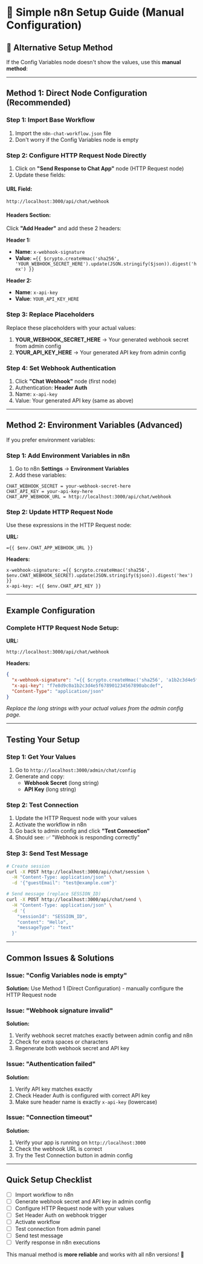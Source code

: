 # 🔧 Simple n8n Setup Guide (Manual Configuration)

## 🎯 **Alternative Setup Method**

If the Config Variables node doesn't show the values, use this **manual method**:

---

## **Method 1: Direct Node Configuration (Recommended)**

### **Step 1: Import Base Workflow**
1. Import the `n8n-chat-workflow.json` file
2. Don't worry if the Config Variables node is empty

### **Step 2: Configure HTTP Request Node Directly**
1. Click on **"Send Response to Chat App"** node (HTTP Request node)
2. Update these fields:

#### **URL Field:**
```
http://localhost:3000/api/chat/webhook
```

#### **Headers Section:**
Click **"Add Header"** and add these 2 headers:

**Header 1:**
- **Name**: `x-webhook-signature`
- **Value**: `={{ $crypto.createHmac('sha256', 'YOUR_WEBHOOK_SECRET_HERE').update(JSON.stringify($json)).digest('hex') }}`

**Header 2:**
- **Name**: `x-api-key`
- **Value**: `YOUR_API_KEY_HERE`

### **Step 3: Replace Placeholders**
Replace these placeholders with your actual values:

1. **YOUR_WEBHOOK_SECRET_HERE** → Your generated webhook secret from admin config
2. **YOUR_API_KEY_HERE** → Your generated API key from admin config

### **Step 4: Set Webhook Authentication**
1. Click **"Chat Webhook"** node (first node)
2. Authentication: **Header Auth**
3. Name: `x-api-key`
4. Value: Your generated API key (same as above)

---

## **Method 2: Environment Variables (Advanced)**

If you prefer environment variables:

### **Step 1: Add Environment Variables in n8n**
1. Go to n8n **Settings** → **Environment Variables**
2. Add these variables:

```
CHAT_WEBHOOK_SECRET = your-webhook-secret-here
CHAT_API_KEY = your-api-key-here
CHAT_APP_WEBHOOK_URL = http://localhost:3000/api/chat/webhook
```

### **Step 2: Update HTTP Request Node**
Use these expressions in the HTTP Request node:

**URL:**
```
={{ $env.CHAT_APP_WEBHOOK_URL }}
```

**Headers:**
```
x-webhook-signature: ={{ $crypto.createHmac('sha256', $env.CHAT_WEBHOOK_SECRET).update(JSON.stringify($json)).digest('hex') }}
x-api-key: ={{ $env.CHAT_API_KEY }}
```

---

## **Example Configuration**

### **Complete HTTP Request Node Setup:**

**URL:**
```
http://localhost:3000/api/chat/webhook
```

**Headers:**
```json
{
  "x-webhook-signature": "={{ $crypto.createHmac('sha256', 'a1b2c3d4e5f678901234567890abcdef').update(JSON.stringify($json)).digest('hex') }}",
  "x-api-key": "f7e8d9c0a1b2c3d4e5f678901234567890abcdef",
  "Content-Type": "application/json"
}
```

*Replace the long strings with your actual values from the admin config page.*

---

## **Testing Your Setup**

### **Step 1: Get Your Values**
1. Go to `http://localhost:3000/admin/chat/config`
2. Generate and copy:
   - **Webhook Secret** (long string)
   - **API Key** (long string)

### **Step 2: Test Connection**
1. Update the HTTP Request node with your values
2. Activate the workflow in n8n
3. Go back to admin config and click **"Test Connection"**
4. Should see: ✅ "Webhook is responding correctly"

### **Step 3: Send Test Message**
```bash
# Create session
curl -X POST http://localhost:3000/api/chat/session \
  -H "Content-Type: application/json" \
  -d '{"guestEmail": "test@example.com"}'

# Send message (replace SESSION_ID)
curl -X POST http://localhost:3000/api/chat/send \
  -H "Content-Type: application/json" \
  -d '{
    "sessionId": "SESSION_ID",
    "content": "Hello",
    "messageType": "text"
  }'
```

---

## **Common Issues & Solutions**

### **Issue: "Config Variables node is empty"**
**Solution:** Use Method 1 (Direct Configuration) - manually configure the HTTP Request node

### **Issue: "Webhook signature invalid"**
**Solution:** 
1. Verify webhook secret matches exactly between admin config and n8n
2. Check for extra spaces or characters
3. Regenerate both webhook secret and API key

### **Issue: "Authentication failed"**  
**Solution:**
1. Verify API key matches exactly
2. Check Header Auth is configured with correct API key
3. Make sure header name is exactly `x-api-key` (lowercase)

### **Issue: "Connection timeout"**
**Solution:**
1. Verify your app is running on `http://localhost:3000`
2. Check the webhook URL is correct
3. Try the Test Connection button in admin config

---

## **Quick Setup Checklist**

- [ ] Import workflow to n8n
- [ ] Generate webhook secret and API key in admin config
- [ ] Configure HTTP Request node with your values
- [ ] Set Header Auth on webhook trigger
- [ ] Activate workflow
- [ ] Test connection from admin panel
- [ ] Send test message
- [ ] Verify response in n8n executions

This manual method is **more reliable** and works with all n8n versions! 🎯